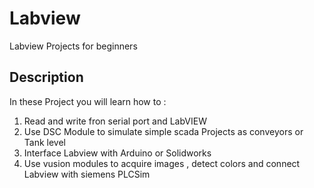# Labview
Labview Projects for beginners 


## Description 
In these Project you will learn how to : 
1. Read and write fron serial port and LabVIEW
2. Use DSC Module to simulate simple scada Projects as conveyors or Tank level 
3. Interface Labview with Arduino or Solidworks 
4. Use vusion modules to acquire images , detect colors and connect Labview with siemens PLCSim
